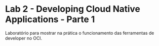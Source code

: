 # Lab 2 - Developing Cloud Native Applications - Parte 1

Laboratório para mostrar na prática o funcionamento das ferramentas de developer no OCI.